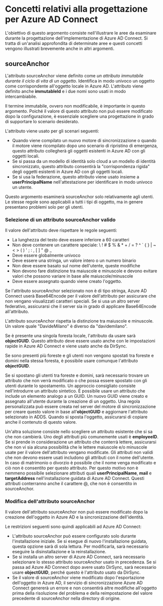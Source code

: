 <properties
   pageTitle="Concetti relativi alla progettazione per Azure AD Connect | Microsoft Azure"
	description="Questo argomento illustra alcune aree di progettazione dell'implementazione."
	services="active-directory"
	documentationCenter=""
	authors="AndKjell"
	manager="stevenpo"
	editor=""/>

<tags
   ms.service="active-directory"
	ms.devlang="na"
	ms.topic="article"
	ms.tgt_pltfrm="na"
	ms.workload="Identity"
	ms.date="09/03/2015"
	ms.author="andkjell"/>

# Concetti relativi alla progettazione per Azure AD Connect
L'obiettivo di questo argomento consiste nell'illustrare le aree da esaminare durante la progettazione dell'implementazione di Azure AD Connect. Si tratta di un'analisi approfondita di determinate aree e questi concetti vengono illustrati brevemente anche in altri argomenti.

## sourceAnchor
L'attributo sourceAnchor viene definito come *un attributo immutabile durante il ciclo di vita di un oggetto*. Identifica in modo univoco un oggetto come corrispondente all'oggetto locale in Azure AD. L'attributo viene definito anche **immutableId** e i due nomi sono usati in modo intercambiabile.

Il termine immutabile, ovvero non modificabile, è importante in questo argomento. Poiché il valore di questo attributo non può essere modificato dopo la configurazione, è essenziale scegliere una progettazione in grado di supportare lo scenario desiderato.

L'attributo viene usato per gli scenari seguenti:

- Quando viene compilato un nuovo motore di sincronizzazione o quando il motore viene ricompilato dopo uno scenario di ripristino di emergenza, questo attributo collegherà gli oggetti esistenti in Azure AD con gli oggetti locali.
- Se si passa da un modello di identità solo cloud a un modello di identità sincronizzato, questo attributo consentirà la "corrispondenza rigida" degli oggetti esistenti in Azure AD con gli oggetti locali.
- Se si usa la federazione, questo attributo viene usato insieme a **userPrincipalName** nell'attestazione per identificare in modo univoco un utente.

Questo argomento esaminerà sourceAnchor solo relativamente agli utenti. Le stesse regole sono applicabili a tutti i tipi di oggetto, ma in genere presentano problemi solo per gli utenti.

### Selezione di un attributo sourceAnchor valido
Il valore dell'attributo deve rispettare le regole seguenti:

- La lunghezza del testo deve essere inferiore a 60 caratteri
- Non deve contenere un carattere speciale: &#92; ! # $ % & * + / = ? ^ &#96; { } | ~ < > ( ) ' ; : , [ ] " @ \_
- Deve essere globalmente univoco
- Deve essere una stringa, un valore intero o un numero binario
- Non deve essere basato sul nome dell'utente, queste modifiche
- Non devono fare distinzione tra maiuscole e minuscole e devono evitare valori che possono variare in base alle maiuscole/minuscole
- Deve essere assegnato quando viene creato l'oggetto.


Se l'attributo sourceAnchor selezionato non è di tipo stringa, Azure AD Connect userà Base64Encode per il valore dell'attributo per assicurare che non vengano visualizzati caratteri speciali. Se si usa un altro server federativo, assicurarsi che il server sia in grado di applicare Base64Encode all'attributo.

L'attributo sourceAnchor rispetta la distinzione tra maiuscole e minuscole. Un valore quale "DavideMilano" è diverso da "davidemilano".

Se è presente una singola foresta locale, l'attributo da usare sarà **objectGUID**. Questo attributo deve essere usato anche con le impostazioni rapide in Azure AD Connect e viene usato anche da DirSync.

Se sono presenti più foreste e gli utenti non vengono spostati tra foreste e domini nella stessa foresta, è possibile usare comunque l'attributo **objectGUID**.

Se si spostano gli utenti tra foreste e domini, sarà necessario trovare un attributo che non verrà modificato o che possa essere spostato con gli utenti durante lo spostamento. Un approccio consigliato consiste nell'introdurre un attributo sintetico. È possibile usare un attributo che include un elemento analogo a un GUID. Un nuovo GUID viene creato e assegnato all'utente durante la creazione di un oggetto. Una regola personalizzata può essere creata nel server del motore di sincronizzazione per creare questo valore in base all’**objectGUID** e aggiornare l'attributo selezionato in ADDS. Quando si sposta l'oggetto, assicurarsi di copiare anche il contenuto di questo valore.

Un'altra soluzione consiste nello scegliere un attributo esistente che si sa che non cambierà. Uno degli attributi più comunemente usati è **employeeID**. Se si prende in considerazione un attributo che conterrà lettere, assicurarsi che non vi sia alcuna possibilità che le lettere maiuscole e/o minuscole usate per il valore dell'attributo vengano modificate. Gli attributi non validi che non devono essere usati includono gli attributi con il nome dell'utente. In caso di matrimonio o divorzio è possibile che il nome venga modificato e ciò non è consentito per questo attributo. Per questo motivo non è nemmeno possibile selezionare attributi quali **userPrincipalName**, **mail** e **targetAddress** nell'installazione guidata di Azure AD Connect. Questi attributi conterranno anche il carattere @, che non è consentito in sourceAnchor.


### Modifica dell'attributo sourceAnchor
Il valore dell'attributo sourceAnchor non può essere modificato dopo la creazione dell'oggetto in Azure AD e la sincronizzazione dell'identità.

Le restrizioni seguenti sono quindi applicabili ad Azure AD Connect:

- L'attributo sourceAnchor può essere configurato solo durante l'installazione iniziale. Se si esegue di nuovo l'installazione guidata, questa opzione sarà di sola lettura. Per modificarla, sarà necessario eseguire la disinstallazione e la reinstallazione.
- Se si installa un altro server di Azure AD Connect, sarà necessario selezionare lo stesso attributo sourceAnchor usato in precedenza. Se si passa ad Azure AD Connect dopo avere usato DirSync, sarà necessario usare **objectGUID**, perché questo è l'attributo usato da DirSync.
- Se il valore di sourceAnchor viene modificato dopo l'esportazione dell'oggetto in Azure AD, il servizio di sincronizzazione Azure AD Connect genererà un errore e non consentirà altre modifiche all'oggetto prima della risoluzione del problema e della reimpostazione del valore precedente di sourceAnchor nella directory di origine.

<!---HONumber=September15_HO1-->